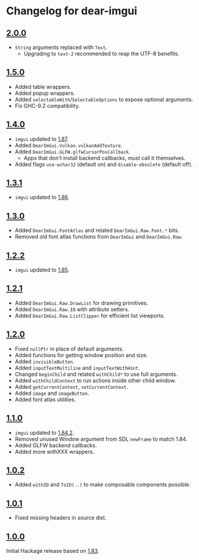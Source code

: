 # Changelog for dear-imgui

## [2.0.0]

- `String` arguments replaced with `Text`.
  * Upgrading to `text-2` recommended to reap the UTF-8 benefits.

## [1.5.0]

- Added table wrappers.
- Added popup wrappers.
- Added `selectableWith`/`SelectableOptions` to expose optional arguments.
- Fix GHC-9.2 compatibility.

## [1.4.0]

- `imgui` updated to [1.87].
- Added `DearImGui.Vulkan.vulkanAddTexture`.
- Added `DearImGui.GLFW.glfwCursorPosCallback`.
  * Apps that don't install backend callbacks, *must* call it themselves.
- Added flags `use-wchar32` (default on) and `disable-obsolete` (default off).

## [1.3.1]

- `imgui` updated to [1.86].

## [1.3.0]

- Added `DearImGui.FontAtlas` and related `DearImGui.Raw.Font.*` bits.
- Removed old font atlas functions from `DearImGui` and `DearImGui.Raw`.

## [1.2.2]

- `imgui` updated to [1.85].

## [1.2.1]

- Added `DearImGui.Raw.DrawList` for drawing primitives.
- Added `DearImGui.Raw.IO` with attribute setters.
- Added `DearImGui.Raw.ListClipper` for efficient list viewports.

## [1.2.0]

- Fixed `nullPtr` in place of default arguments.
- Added functions for getting window position and size.
- Added `invisibleButton`.
- Added `inputTextMultiline` and `inputTextWithHint`.
- Changed `beginChild` and related `withChild*` to use full arguments.
- Added `withChildContext` to run actions inside other child window.
- Added `getCurrentContext`, `setCurrentContext`.
- Added `image` and `imageButton`.
- Added font atlas utilities.

## [1.1.0]

- `imgui` updated to [1.84.2].
- Removed unused Window argument from SDL `newFrame` to match 1.84.
- Added GLFW backend callbacks.
- Added more withXXX wrappers.

## [1.0.2]

- Added `withID` and `ToID(..)` to make composable components possible.

## [1.0.1]

- Fixed missing headers in source dist.

## [1.0.0]

Initial Hackage release based on [1.83].

[1.0.0]: https://github.com/haskell-game/dear-imgui.hs/tree/v1.0.0
[1.0.1]: https://github.com/haskell-game/dear-imgui.hs/tree/v1.0.1
[1.0.2]: https://github.com/haskell-game/dear-imgui.hs/tree/v1.0.2
[1.1.0]: https://github.com/haskell-game/dear-imgui.hs/tree/v1.1.0
[1.2.0]: https://github.com/haskell-game/dear-imgui.hs/tree/v1.2.0
[1.2.1]: https://github.com/haskell-game/dear-imgui.hs/tree/v1.2.1
[1.2.2]: https://github.com/haskell-game/dear-imgui.hs/tree/v1.2.2
[1.3.0]: https://github.com/haskell-game/dear-imgui.hs/tree/v1.3.0
[1.3.1]: https://github.com/haskell-game/dear-imgui.hs/tree/v1.3.1
[1.4.0]: https://github.com/haskell-game/dear-imgui.hs/tree/v1.4.0
[1.5.0]: https://github.com/haskell-game/dear-imgui.hs/tree/v1.5.0
[2.0.0]: https://github.com/haskell-game/dear-imgui.hs/tree/v2.0.0

[1.87]: https://github.com/ocornut/imgui/releases/tag/v1.87
[1.86]: https://github.com/ocornut/imgui/releases/tag/v1.86
[1.85]: https://github.com/ocornut/imgui/releases/tag/v1.85
[1.84.2]: https://github.com/ocornut/imgui/releases/tag/v1.84.2
[1.83]: https://github.com/ocornut/imgui/releases/tag/v1.83
